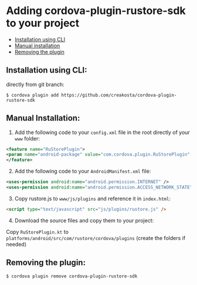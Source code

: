 # Adding cordova-plugin-rustore-sdk to your project

- [Installation using CLI](#installation-using-cli)
- [Manual installation](#manual-installation)
- [Removing the plugin](#remove-plugin)

## <a id="installation-using-cli"> Installation using CLI:

directly from git branch:

```
$ cordova plugin add https://github.com/creakosta/cordova-plugin-rustore-sdk
```

## <a id="manual-installation"> Manual Installation:

1) Add the following code to your `config.xml` file in the root directly of your `www` folder:

```xml
<feature name="RuStorePlugin">
<param name="android-package" value="com.cordova.plugin.RuStorePlugin" /> // TODO
</feature>
```

2) Add the following code to your `AndroidManifest.xml` file:

```xml
<uses-permission android:name="android.permission.INTERNET" />
<uses-permission android:name="android.permission.ACCESS_NETWORK_STATE" />
```

3) Copy rustore.js to `www/js/plugins` and reference it in `index.html`:

```html
<script type="text/javascript" src="js/plugins/rustore.js" />
```

4) Download the source files and copy them to your project:

Copy `RuStorePlugin.kt` to
`platforms/android/src/com/rustore/cordova/plugins` (create the folders if needed)

## <a id="remove-plugin"> Removing the plugin:

```
$ cordova plugin remove cordova-plugin-rustore-sdk
```